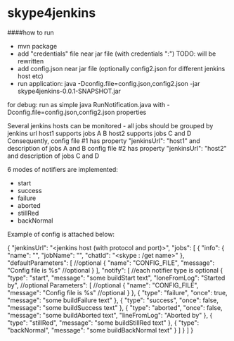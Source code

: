 # skype4jenkins 

####how to run
- mvn package  
- add "credentials" file near jar file (with credentials "<login>:<password>") TODO: will be rewritten
- add config.json near jar file (optionally config2.json for different jenkins host etc)
- run application:   java -Dconfig.file=config.json,config2.json -jar skype4jenkins-0.0.1-SNAPSHOT.jar

for debug: run as simple java RunNotification.java with -Dconfig.file=config.json,config2.json properties


Several jenkins hosts can be monitored - all jobs should be grouped by jenkins url
host1 supports jobs A  B
host2 supports jobs C and D
Consequently,  config file #1 has property  "jenkinsUrl": "host1" and description of jobs A and B
config file #2 has property  "jenkinsUrl": "host2" and description of jobs C and D

6 modes of notifiers are implemented:
- start
- success
- failure
- aborted
- stillRed
- backNormal


Example of config is attached below:

{
	"jenkinsUrl": "<jenkins host (with protocol and port)>", 
	"jobs": [
		{
			"info": {
				"name": "<custom thread name>",
				"jobName": "<job name>",
				"chatId": "<skype : /get name>"
			},
			"defaultParameters": [  //optional
				{
					"name": "CONFIG_FILE",
					"message": "Config file is %s"  //optional
				}
			],
			"notify": [ //each notifier type is optional
				{
					"type": "start",
					"message": "some buildStart text",
					"loneFromLog": "Started by", //optional
					Parameters": [  //optional
						{
							"name": "CONFIG_FILE",
							"message": "Config file is %s" //optional
						}
				},
				{
					"type": "failure",
					"once": true,
					"message": "some buildFailure text"
				},
				{
					"type": "success",
					"once": false,
					"message": "some buildSuccess text"
				},
				{
					"type": "aborted",
					"once": false,
					"message": "some buildAborted text",
					"lineFromLog": "Aborted by"
				},
				{
					"type": "stillRed",
					"message": "some buildStillRed text"
				},
				{
					"type": "backNormal",
					"message": "some buildBackNormal text"
				}
			]
		}
	]
}
